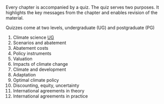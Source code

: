 Every chapter is accompanied by a quiz. The quiz serves two purposes. It highlights the key messages from the chapter and enables revision of the material.

Quizzes come at two levels, undergraduate (UG) and postgraduate (PG)
1. Climate science [UG](http://www.surveygizmo.co.uk/s3/2126176/Quiz-UG-Climate-science)
2. Scenarios and abatement
3. Abatement costs
4. Policy instruments
5. Valuation
6. Impacts of climate change
7. Climate and development
8. Adaptation
9. Optimal climate policy
10. Discounting, equity, uncertainty
11. International agreements in theory
12. International agreements in practice
